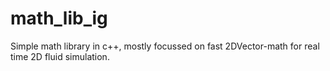 # math_lib_ig
Simple math library in c++, mostly focussed on fast 2DVector-math for real time 2D fluid simulation.
